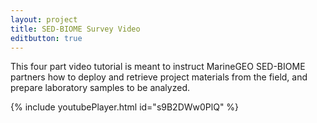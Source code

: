 ```yaml
---
layout: project
title: SED-BIOME Survey Video
editbutton: true
---
```

  
This four part video tutorial is meant to instruct MarineGEO SED-BIOME partners how to deploy and retrieve project materials from the field, and prepare laboratory samples to be analyzed.  

{% include youtubePlayer.html id="s9B2DWw0PlQ" %}

